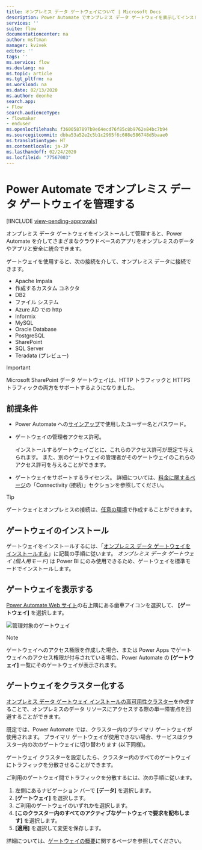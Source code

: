 ```yaml
---
title: オンプレミス データ ゲートウェイについて | Microsoft Docs
description: Power Automate でオンプレミス データ ゲートウェイを表示してインストールします。
services: ''
suite: flow
documentationcenter: na
author: msftman
manager: kvivek
editor: ''
tags: ''
ms.service: flow
ms.devlang: na
ms.topic: article
ms.tgt_pltfrm: na
ms.workload: na
ms.date: 02/13/2020
ms.author: deonhe
search.app:
- Flow
search.audienceType:
- flowmaker
- enduser
ms.openlocfilehash: f3600587897b9e64ecd76f85c8b9762e84bc7b94
ms.sourcegitcommit: dbba53a52e2c5b1c2965f6c608e586748d5baae0
ms.translationtype: HT
ms.contentlocale: ja-JP
ms.lasthandoff: 02/24/2020
ms.locfileid: "77567003"
---
```

# <a name="manage-an-on-premises-data-gateway-in-power-automate"></a>Power Automate でオンプレミス データ ゲートウェイを管理する
[!INCLUDE [view-pending-approvals](includes/cc-rebrand.md)]

オンプレミス データ ゲートウェイをインストールして管理すると、Power Automate を介してさまざまなクラウドベースのアプリをオンプレミスのデータやアプリと安全に統合できます。

ゲートウェイを使用すると、次の接続を介して、オンプレミス データに接続できます。

* Apache Impala
* 作成するカスタム コネクタ
* DB2
* ファイル システム
* Azure AD での http
* Informix
* MySQL
* Oracle Database
* PostgreSQL
* SharePoint
* SQL Server
* Teradata (プレビュー)

> [!IMPORTANT]
> Microsoft SharePoint データ ゲートウェイは、HTTP トラフィックと HTTPS トラフィックの両方をサポートするようになりました。

## <a name="prerequisites"></a>前提条件

* Power Automate への[サインアップ](sign-up-sign-in.md)で使用したユーザー名とパスワード。
* ゲートウェイの管理者アクセス許可。

  インストールするゲートウェイごとに、これらのアクセス許可が既定で与えられます。 また、別のゲートウェイの管理者がそのゲートウェイのこれらのアクセス許可を与えることができます。
* ゲートウェイをサポートするライセンス。 詳細については、[料金に関するページ](https://flow.microsoft.com/pricing/)の「Connectivity (接続)」セクションを参照してください。

> [!TIP]
> ゲートウェイとオンプレミスの接続は、[任意の環境](environments-overview-maker.md)で作成することができます。

## <a name="install-a-gateway"></a>ゲートウェイのインストール

ゲートウェイをインストールするには、「[オンプレミス データ ゲートウェイをインストールする](/data-integration/gateway/service-gateway-install)」に記載の手順に従います。 _オンプレミス データ ゲートウェイ (個人用モード)_ は Power BI にのみ使用できるため、ゲートウェイを標準モードでインストールします。

## <a name="view-your-gateways"></a>ゲートウェイを表示する

[Power Automate Web サイト](https://flow.microsoft.com)の右上隅にある歯車アイコンを選択して、 **[ゲートウェイ]** を選択します。

![管理対象のゲートウェイ][1]

> [!NOTE]
> ゲートウェイへのアクセス権限を作成した場合、または Power Apps でゲートウェイへのアクセス権限が付与されている場合、Power Automate の **[ゲートウェイ]** 一覧にそのゲートウェイが表示されます。

## <a name="cluster-your-gateways"></a>ゲートウェイをクラスター化する

[オンプレミス データ ゲートウェイ インストールの高可用性クラスター](/data-integration/gateway/service-gateway-high-availability-clusters)を作成することで、オンプレミスのデータ リソースにアクセスする際の単一障害点を回避することができます。

既定では、Power Automate では、クラスター内のプライマリ ゲートウェイが使用されます。 プライマリ ゲートウェイが使用できない場合、サービスはクラスター内の次のゲートウェイに切り替わります (以下同様)。

ゲートウェイ クラスターを設定したら、クラスター内のすべてのゲートウェイにトラフィックを分散させることができます。

ご利用のゲートウェイ間でトラフィックを分散するには、次の手順に従います。

1. 左側にあるナビゲーション バーで **[データ]** を選択します。
1. **[ゲートウェイ]** を選択します。
1. ご利用のゲートウェイのいずれかを選択します。
1. **[このクラスター内のすべてのアクティブなゲートウェイで要求を配布します]** を選択します。
1. **[適用]** を選択して変更を保存します。

詳細については、[ゲートウェイの概要](gateway-reference.md)に関するページを参照してください。

<!-- Image references -->
[1]: ./media/manage-gateway/view-gateways.png
